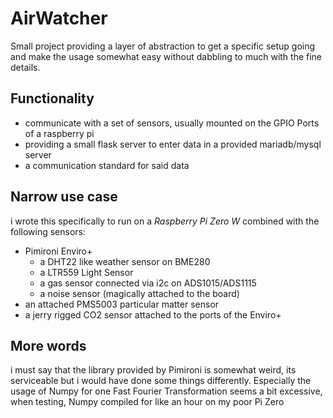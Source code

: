 # AirWatcher

Small project providing a layer of abstraction to get a specific setup going and make the usage somewhat easy without dabbling to much with the fine details. 

## Functionality

* communicate with a set of sensors, usually mounted on the GPIO Ports of a raspberry pi
* providing a small flask server to enter data in a provided mariadb/mysql server
* a communication standard for said data

## Narrow use case

i wrote this specifically to run on a *Raspberry Pi Zero W* combined with the following sensors:

* Pimironi Enviro+
  * a DHT22 like weather sensor on BME280
  * a LTR559 Light Sensor
  * a gas sensor connected via i2c on ADS1015/ADS1115
  * a noise sensor (magically attached to the board)
* an attached PMS5003 particular matter sensor
* a jerry rigged CO2 sensor attached to the ports of the Enviro+

## More words

i must say that the library provided by Pimironi is somewhat weird, its serviceable but i would have done some things differently. Especially the usage of Numpy for one Fast Fourier Transformation seems a bit excessive, when testing, Numpy compiled for like an hour on my poor Pi Zero